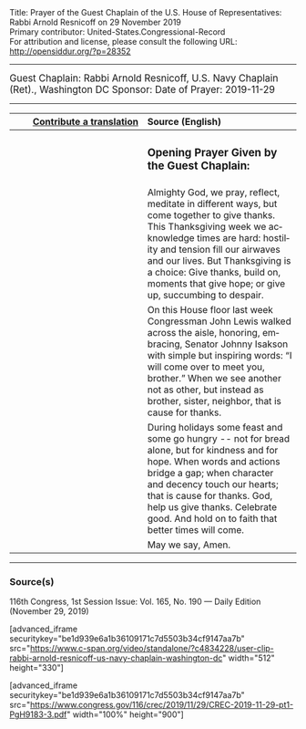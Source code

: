 <html>
<head></head>
<body>
Title: Prayer of the Guest Chaplain of the U.S. House of Representatives: Rabbi Arnold Resnicoff on 29 November 2019<br />
Primary contributor: United-States.Congressional-Record<br />
For attribution and license, please consult the following URL: <a href="http://opensiddur.org/?p=28352">http://opensiddur.org/?p=28352</a>
<p />
<hr />

<div class="english" lang="en" style="font-size:1.2em;">
Guest Chaplain: Rabbi Arnold Resnicoff, U.S. Navy Chaplain (Ret)., Washington DC
Sponsor: 
Date of Prayer: 2019-11-29
<!--
<blockquote>
</blockquote>
-->
</div>

<hr />

<table style="margin-left: auto;margin-right: auto;" class="draggable">
<thead><tr><th id="x" style="text-align: right;"><a href="/contributing/upload/">Contribute a translation</a></th><th style="text-align: left;">Source (English)</th></tr></thead>
<tbody>
<tr><td style="vertical-align:top;" width="46%">
<div class="liturgy" lang="he">

</span></div></td>
 
<td style="vertical-align:top;" width="53%">
<div class="english" lang="en">
<h3>Opening Prayer Given by the Guest Chaplain:</h3>
</div></td></tr>

<tr><td style="vertical-align:top;" width="46%">
<div class="liturgy" lang="he">

</span></div></td>
 
<td style="vertical-align:top;" width="53%">
<div class="english" lang="en">
Almighty God, 
we pray, reflect, meditate 
in different ways, 
but come together to give thanks. 
This Thanksgiving week 
we acknowledge 
times are hard: 
hostility and tension 
fill our airwaves 
and our lives. 
But Thanksgiving is a choice: 
Give thanks, build on, moments that give hope; 
or give up, succumbing to despair.
</div></td></tr>


<tr><td style="vertical-align:top;" width="46%">
<div class="liturgy" lang="he">

</span></div></td>
 
<td style="vertical-align:top;" width="53%">
<div class="english" lang="en">
On this House floor last week 
Congressman John Lewis walked across the aisle, 
honoring, embracing, Senator Johnny Isakson 
with simple but inspiring words: 
“I will come over to meet you, brother.” 
When we see another not as other, 
but instead as brother, sister, neighbor, 
that is cause for thanks. 
</div></td></tr>


<tr><td style="vertical-align:top;" width="46%">
<div class="liturgy" lang="he">

</span></div></td>
 
<td style="vertical-align:top;" width="53%">
<div class="english" lang="en">
During holidays some feast 
and some go hungry -- 
not for bread alone, 
but for kindness and for hope. 
When words and actions bridge a gap; 
when character and decency touch our hearts; 
that is cause for thanks. 
God, help us give thanks. 
Celebrate good. 
And hold on to faith that better times will come. 
</div></td></tr>


<tr><td style="vertical-align:top;" width="46%">
<div class="liturgy" lang="he">

</span></div></td>
 
<td style="vertical-align:top;" width="53%">
<div class="english" lang="en">
May we say, Amen.
</div></td></tr>
</tbody></table>

<hr />

<h3>Source(s)</h3>

116th Congress, 1st Session
Issue: Vol. 165, No. 190 — Daily Edition (November 29, 2019)
<!--
link: <a href=""></a>
-->
[advanced_iframe securitykey="be1d939e6a1b36109171c7d5503b34cf9147aa7b" src="https://www.c-span.org/video/standalone/?c4834228/user-clip-rabbi-arnold-resnicoff-us-navy-chaplain-washington-dc" width="512" height="330"]

[advanced_iframe securitykey="be1d939e6a1b36109171c7d5503b34cf9147aa7b" src="https://www.congress.gov/116/crec/2019/11/29/CREC-2019-11-29-pt1-PgH9183-3.pdf" width="100%" height="900"]
</body>
</html>